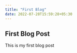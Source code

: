 ```yaml
---
title: "First Blog"
date: 2022-07-28T15:59:28+05:30
---
```

## First Blog Post
This is my first blog post